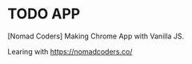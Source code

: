 # TODO APP

[Nomad Coders] Making Chrome App with Vanilla JS.

Learing with https://nomadcoders.co/
